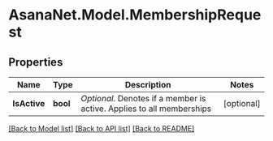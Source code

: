 # AsanaNet.Model.MembershipRequest

## Properties

Name | Type | Description | Notes
------------ | ------------- | ------------- | -------------
**IsActive** | **bool** | *Optional*. Denotes if a member is active. Applies to all memberships | [optional] 

[[Back to Model list]](../README.md#documentation-for-models) [[Back to API list]](../README.md#documentation-for-api-endpoints) [[Back to README]](../README.md)

